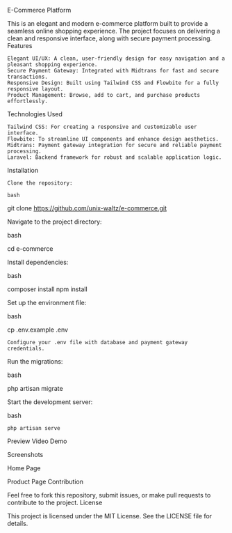 E-Commerce Platform

This is an elegant and modern e-commerce platform built to provide a seamless online shopping experience. The project focuses on delivering a clean and responsive interface, along with secure payment processing.
Features

    Elegant UI/UX: A clean, user-friendly design for easy navigation and a pleasant shopping experience.
    Secure Payment Gateway: Integrated with Midtrans for fast and secure transactions.
    Responsive Design: Built using Tailwind CSS and Flowbite for a fully responsive layout.
    Product Management: Browse, add to cart, and purchase products effortlessly.

Technologies Used

    Tailwind CSS: For creating a responsive and customizable user interface.
    Flowbite: To streamline UI components and enhance design aesthetics.
    Midtrans: Payment gateway integration for secure and reliable payment processing.
    Laravel: Backend framework for robust and scalable application logic.

Installation

    Clone the repository:

    bash

git clone https://github.com/unix-waltz/e-commerce.git

Navigate to the project directory:

bash

cd e-commerce

Install dependencies:

bash

composer install
npm install

Set up the environment file:

bash

cp .env.example .env

    Configure your .env file with database and payment gateway credentials.

Run the migrations:

bash

php artisan migrate

Start the development server:

bash

    php artisan serve

Preview
Video Demo

Screenshots


Home Page


Product Page
Contribution

Feel free to fork this repository, submit issues, or make pull requests to contribute to the project.
License

This project is licensed under the MIT License. See the LICENSE file for details.
